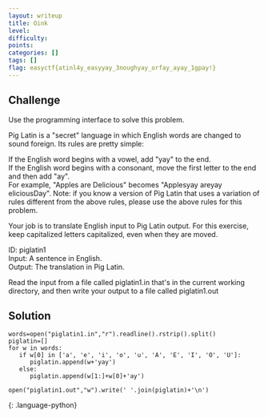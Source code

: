 ```yaml
---
layout: writeup
title: Oink
level: 
difficulty: 
points: 
categories: []
tags: []
flag: easyctf{atinl4y_easyyay_3noughyay_orfay_ayay_1gpay!}
---
```

## Challenge

Use the programming interface to solve this problem.

Pig Latin is a "secret" language in which English words are changed to
sound foreign. Its rules are pretty simple:

If the English word begins with a vowel, add "yay" to the end.  
If the English word begins with a consonant, move the first letter to
the end and then add "ay".  
For example, "Apples are Delicious" becomes "Applesyay areyay
eliciousDay". Note: if you know a version of Pig Latin that uses a
variation of rules different from the above rules, please use the above
rules for this problem.

Your job is to translate English input to Pig Latin output. For this
exercise, keep capitalized letters capitalized, even when they are
moved.

ID: piglatin1  
Input: A sentence in English.  
Output: The translation in Pig Latin.

Read the input from a file called piglatin1.in that's in the current
working directory, and then write your output to a file called
piglatin1.out

## Solution

    words=open("piglatin1.in","r").readline().rstrip().split()
    piglatin=[]
    for w in words:
       if w[0] in ['a', 'e', 'i', 'o', 'u', 'A', 'E', 'I', 'O', 'U']:
          piglatin.append(w+'yay')
       else:
          piglatin.append(w[1:]+w[0]+'ay')
    
    open("piglatin1.out","w").write(' '.join(piglatin)+'\n')
{: .language-python}

